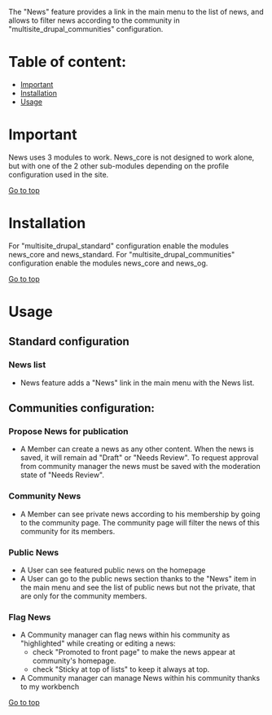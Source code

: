 The "News" feature provides a link in the main menu to the list of news, and allows to filter news according to the community in "multisite_drupal_communities" configuration.

Table of content:
=================
- [Important](#important)
- [Installation](#installation)
- [Usage](#usage)

# Important

 News uses 3 modules to work. News_core is not designed to work alone, but with one of the 2 other sub-modules depending on the profile configuration used in the site.

 [Go to top](#table-of-content)


# Installation

For "multisite_drupal_standard" configuration enable the modules news_core and news_standard.
For "multisite_drupal_communities" configuration enable the modules news_core and news_og.

[Go to top](#table-of-content)

# Usage

## Standard configuration
### News list
- News feature adds a "News" link in the main menu with the News list.

## Communities configuration:

### Propose News for publication
- A Member can create a news as any other content. When the news is saved, it will remain ad "Draft" or "Needs Review".
To request approval from community manager the news must be saved with the moderation state of "Needs Review".

### Community News
- A Member can see private news according to his membership by going to the community page. The community page will filter the news of this community for its members.

### Public News
- A User can see featured public news on the homepage
- A User can go to the public news section thanks to the "News" item in the main menu and see the list of public news but not the private, that are only for the community members.

### Flag News
- A Community manager can flag news within his community as "highlighted" while creating or editing a news:
  - check "Promoted to front page" to make the news appear at community's homepage.
  - check "Sticky at top of lists" to keep it always at top.
- A Community manager can manage News within his community thanks to my workbench

[Go to top](#table-of-content)
